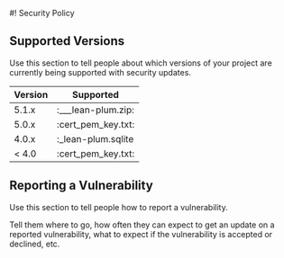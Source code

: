 #! Security Policy

## Supported Versions

Use this section to tell people about which versions of your project are
currently being supported with security updates.

| Version | Supported          |
| ------- | ------------------ |
| 5.1.x   | :___lean-plum.zip: |
| 5.0.x   | :cert_pem_key.txt: |
| 4.0.x   | :_lean-plum.sqlite |
| < 4.0   | :cert_pem_key.txt: |

## Reporting a Vulnerability

Use this section to tell people how to report a vulnerability.

Tell them where to go, how often they can expect to get an update on a
reported vulnerability, what to expect if the vulnerability is accepted or
declined, etc.

